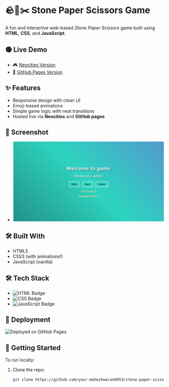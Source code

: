 # 🪨📄✂️ Stone Paper Scissors Game

A fun and interactive web-based *Stone Paper Scissors* game built using **HTML**, **CSS**, and **JavaScript**.

## 🟢 Live Demo
- 🎮 [Neocities Version](https://mahesh123.neocities.org/game/stone_paper_scissor)
- 🚀 [GitHub Pages Version](https://maheshwaran6953.github.io/stone-paper-scissors/)

## ✨ Features
- Responsive design with clean UI
- Emoji-based animations
- Simple game logic with neat transitions
- Hosted live via **Neocities** and **GitHub pages**

## 📸 Screenshot  
- ![Game Preview](preview.png)

## 🛠️ Built With
- HTML5
- CSS3 (with animations!)
- JavaScript (vanilla)

## 🛠️ Tech Stack  
- ![HTML Badge](https://img.shields.io/badge/HTML-5-orange?style=flat-square)  
- ![CSS Badge](https://img.shields.io/badge/CSS-3-blue?style=flat-square)  
- ![JavaScript Badge](https://img.shields.io/badge/JavaScript-ES6-yellow?style=flat-square)  

## 🚀 Deployment  
![Deployed on GitHub Pages](https://img.shields.io/badge/Deployed-GitHub%20Pages-brightgreen?style=flat-square)  

## 🚀 Getting Started
To run locally:
1. Clone the repo:
   ```bash
   git clone https://github.com/your-maheshwaran6953/stone-paper-scissors.git
